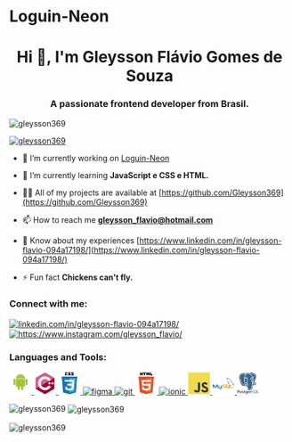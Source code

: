 # Loguin-Neon


<h1 align="center">Hi 👋, I'm Gleysson Flávio Gomes de Souza</h1>
<h3 align="center">A passionate frontend developer from Brasil.</h3>

<p align="left"> <img src="https://komarev.com/ghpvc/?username=gleysson369&label=Profile%20views&color=0e75b6&style=flat" alt="gleysson369" /> </p>

<p align="left"> <a href="https://github.com/ryo-ma/github-profile-trophy"><img src="https://github-profile-trophy.vercel.app/?username=gleysson369" alt="gleysson369" /></a> </p>

- 🔭 I’m currently working on [Loguin-Neon](https://github.com/Gleysson369/Loguin-N-on)

- 🌱 I’m currently learning **JavaScript e CSS e HTML.**

- 👨‍💻 All of my projects are available at [https://github.com/Gleysson369](https://github.com/Gleysson369)

- 📫 How to reach me **gleysson_flavio@hotmail.com**

- 📄 Know about my experiences [https://www.linkedin.com/in/gleysson-flavio-094a17198/](https://www.linkedin.com/in/gleysson-flavio-094a17198/)

- ⚡ Fun fact **Chickens can't fly.**

<h3 align="left">Connect with me:</h3>
<p align="left">
<a href="https://linkedin.com/in/linkedin.com/in/gleysson-flavio-094a17198/" target="blank"><img align="center" src="https://raw.githubusercontent.com/rahuldkjain/github-profile-readme-generator/master/src/images/icons/Social/linked-in-alt.svg" alt="linkedin.com/in/gleysson-flavio-094a17198/" height="30" width="40" /></a>
<a href="https://instagram.com/https://www.instagram.com/gleysson_flavio/" target="blank"><img align="center" src="https://raw.githubusercontent.com/rahuldkjain/github-profile-readme-generator/master/src/images/icons/Social/instagram.svg" alt="https://www.instagram.com/gleysson_flavio/" height="30" width="40" /></a>
</p>

<h3 align="left">Languages and Tools:</h3>
<p align="left"> <a href="https://developer.android.com" target="_blank" rel="noreferrer"> <img src="https://raw.githubusercontent.com/devicons/devicon/master/icons/android/android-original-wordmark.svg" alt="android" width="40" height="40"/> </a> <a href="https://www.w3schools.com/cpp/" target="_blank" rel="noreferrer"> <img src="https://raw.githubusercontent.com/devicons/devicon/master/icons/cplusplus/cplusplus-original.svg" alt="cplusplus" width="40" height="40"/> </a> <a href="https://www.w3schools.com/css/" target="_blank" rel="noreferrer"> <img src="https://raw.githubusercontent.com/devicons/devicon/master/icons/css3/css3-original-wordmark.svg" alt="css3" width="40" height="40"/> </a> <a href="https://www.figma.com/" target="_blank" rel="noreferrer"> <img src="https://www.vectorlogo.zone/logos/figma/figma-icon.svg" alt="figma" width="40" height="40"/> </a> <a href="https://git-scm.com/" target="_blank" rel="noreferrer"> <img src="https://www.vectorlogo.zone/logos/git-scm/git-scm-icon.svg" alt="git" width="40" height="40"/> </a> <a href="https://www.w3.org/html/" target="_blank" rel="noreferrer"> <img src="https://raw.githubusercontent.com/devicons/devicon/master/icons/html5/html5-original-wordmark.svg" alt="html5" width="40" height="40"/> </a> <a href="https://ionicframework.com" target="_blank" rel="noreferrer"> <img src="https://upload.wikimedia.org/wikipedia/commons/d/d1/Ionic_Logo.svg" alt="ionic" width="40" height="40"/> </a> <a href="https://developer.mozilla.org/en-US/docs/Web/JavaScript" target="_blank" rel="noreferrer"> <img src="https://raw.githubusercontent.com/devicons/devicon/master/icons/javascript/javascript-original.svg" alt="javascript" width="40" height="40"/> </a> <a href="https://www.mysql.com/" target="_blank" rel="noreferrer"> <img src="https://raw.githubusercontent.com/devicons/devicon/master/icons/mysql/mysql-original-wordmark.svg" alt="mysql" width="40" height="40"/> </a> <a href="https://www.postgresql.org" target="_blank" rel="noreferrer"> <img src="https://raw.githubusercontent.com/devicons/devicon/master/icons/postgresql/postgresql-original-wordmark.svg" alt="postgresql" width="40" height="40"/> </a> </p>

<p><img align="left" src="https://github-readme-stats.vercel.app/api/top-langs?username=gleysson369&show_icons=true&locale=en&layout=compact" alt="gleysson369" /></p>

<p>&nbsp;<img align="center" src="https://github-readme-stats.vercel.app/api?username=gleysson369&show_icons=true&locale=en" alt="gleysson369" /></p>

<p><img align="center" src="https://github-readme-streak-stats.herokuapp.com/?user=gleysson369&" alt="gleysson369" /></p>
